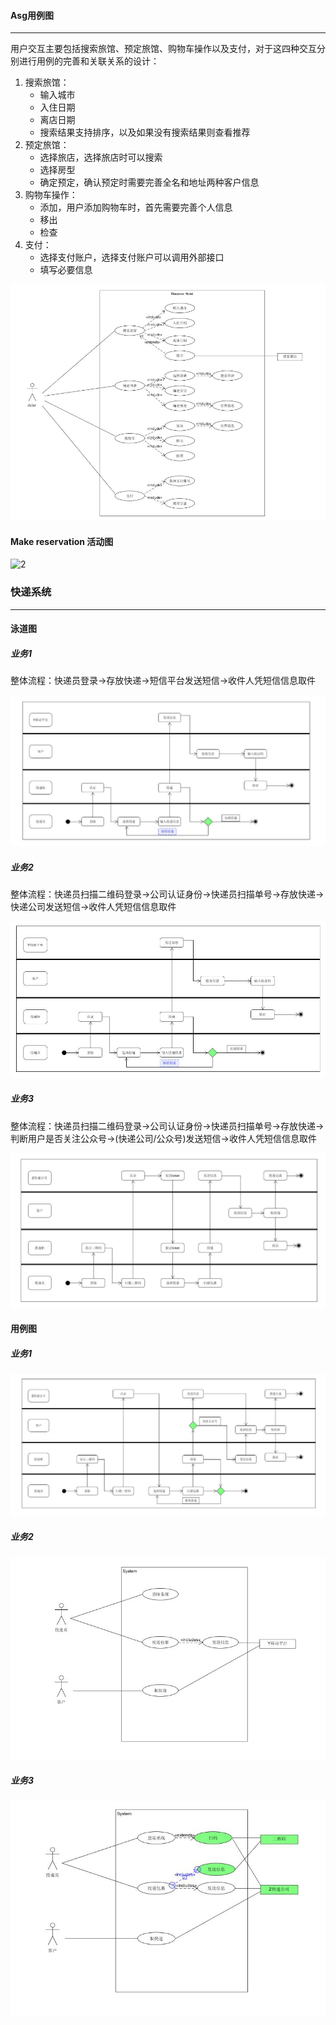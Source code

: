 #### Asg用例图

------

用户交互主要包括搜索旅馆、预定旅馆、购物车操作以及支付，对于这四种交互分别进行用例的完善和关联关系的设计：

1. 搜索旅馆：
   - 输入城市
   - 入住日期
   - 离店日期
   - 搜索结果支持排序，以及如果没有搜索结果则查看推荐
2. 预定旅馆：
   - 选择旅店，选择旅店时可以搜索
   - 选择房型
   - 确定预定，确认预定时需要完善全名和地址两种客户信息
3. 购物车操作：
   - 添加，用户添加购物车时，首先需要完善个人信息
   - 移出
   - 检查
4. 支付：
   - 选择支付账户，选择支付账户可以调用外部接口
   - 填写必要信息

![1557151045341](https://github.com/qw1998/xitongfenxi/blob/master/pic/5_1.jpg)

#### Make reservation 活动图

![2](https://wyxwyx46941930.github.io/2019/04/30/%E7%B3%BB%E7%BB%9F%E5%88%86%E6%9E%90HW7/2.jpg)

### 快递系统

------

#### 泳道图

##### 业务1

整体流程：快递员登录->存放快递->短信平台发送短信->收件人凭短信信息取件

![1557152265800](https://github.com/qw1998/xitongfenxi/blob/master/pic/5_2.jpg)

##### 业务2

整体流程：快递员扫描二维码登录->公司认证身份->快递员扫描单号->存放快递->快递公司发送短信->收件人凭短信信息取件

![1557152811390](https://github.com/qw1998/xitongfenxi/blob/master/pic/5_3.jpg)

##### 业务3

整体流程：快递员扫描二维码登录->公司认证身份->快递员扫描单号->存放快递->判断用户是否关注公众号->(快递公司/公众号)发送短信->收件人凭短信信息取件

![1557153775057](https://github.com/qw1998/xitongfenxi/blob/master/pic/5_4.jpg)

#### 用例图

##### 业务1

![1557153214965](https://github.com/qw1998/xitongfenxi/blob/master/pic/5_5.jpg)

##### 业务2

![1557153475226](https://github.com/qw1998/xitongfenxi/blob/master/pic/5_6.jpg)

##### 业务3

![1557153541871](https://github.com/qw1998/xitongfenxi/blob/master/pic/5_7.jpg)
